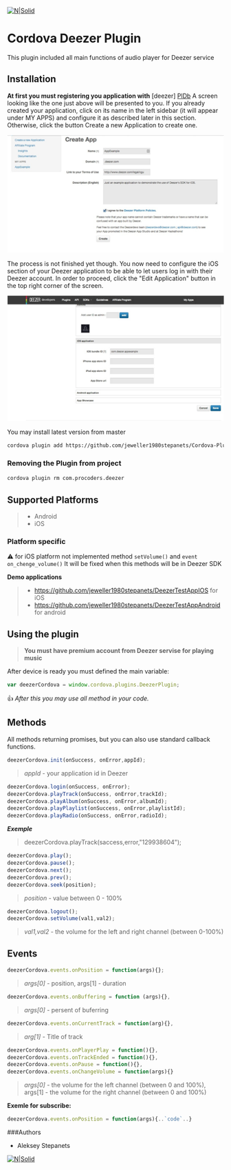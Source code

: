 
[![N|Solid](http://procoders.tech/art/powered.png)](http://procoders.tech/)

# Cordova Deezer Plugin
This plugin included all main functions of audio player for Deezer service

## Installation
**At first you must registering you application with** [deezer] [PlDb]
A screen looking like the one just above will be presented to you. If you already created your application, click on its name in the left sidebar (it will appear under MY APPS) and configure it as described later in this section. Otherwise, click the button Create a new Application to create one.

![Image alt](https://github.com/jeweller1980stepanets/image/blob/master/dz1.png)

The process is not finished yet though. You now need to configure the iOS section of your Deezer application to be able to let users log in with their Deezer account. In order to proceed, click the "Edit Application" button in the top right corner of the screen.

![Image alt](https://github.com/jeweller1980stepanets/image/blob/master/dz2.png)

You may install latest version from master
```sh
cordova plugin add https://github.com/jeweller1980stepanets/Cordova-Plugin-Deezer-IOS-ANDROID
```
### Removing the Plugin from project
```sh
cordova plugin rm com.procoders.deezer
```
## Supported Platforms
> - Android
> - iOS


### Platform specific
:warning: for iOS platform not implemented method `setVolume()` and `event on_chenge_volume()`
It will be fixed when this methods will be in Deezer SDK

**Demo applications**
> - https://github.com/jeweller1980stepanets/DeezerTestAppIOS for iOS
> - https://github.com/jeweller1980stepanets/DeezerTestAppAndroid for android

## Using the plugin
> **You must have premium account from Deezer servise for playing music**

After device is ready you must defined the main variable:
```javascript
var deezerCordova = window.cordova.plugins.DeezerPlugin;
```
:thumbsup: *After this you may use all method in your code.*

## Methods
All methods returning promises, but you can also use standard callback functions.

```javascript
deezerCordova.init(onSuccess, onError,appId);
```
> *appId* - your application id in Deezer

```javascript
deezerCordova.login(onSuccess, onError);
deezerCordova.playTrack(onSuccess, onError,trackId);
deezerCordova.playAlbum(onSuccess, onError,albumId);
deezerCordova.playPlaylist(onSuccess, onError,playlistId);
deezerCordova.playRadio(onSuccess, onError,radioId);
```
***Exemple***

> deezerCordova.playTrack(saccess,error,"129938604");

```javascript
deezerCordova.play();
deezerCordova.pause();
deezerCordova.next();
deezerCordova.prev();
deezerCordova.seek(position);
```
> *position* - value between 0 - 100%

```javascript
deezerCordova.logout();
deezerCordova.setVolume(val1,val2);
```
> *val1,val2* - the volume for the left and right channel (between 0-100%)


## Events
```javascript
deezerCordova.events.onPosition = function(args){};
```
> *args[0]* - position, args[1] - duration

```javascript
deezerCordova.events.onBuffering = function (args){},
```
> *args[0]* - persent of buferring

```javascript
deezerCordova.events.onCurrentTrack = function(arg){},
```
>*arg[1]* - Title of track

```javascript
deezerCordova.events.onPlayerPlay = function(){},
deezerCordova.events.onTrackEnded = function(){},
deezerCordova.events.onPause = function(){},
deezerCordova.events.onChangeVolume = function(args){}
```
> *args[0]* - the volume for the left channel (between 0 and 100%), args[1] -  the volume for the right channel (between 0 and 100%)


**Exemle for subscribe:**
```javascript
deezerCordova.events.onPosition = function(args){..`code`..}
```

###Authors
- Aleksey Stepanets

[PlDb]:<http://developers.deezer.com/sdk/ios>


[![N|Solid](http://procoders.tech/art/powered.png)](http://procoders.tech/)

